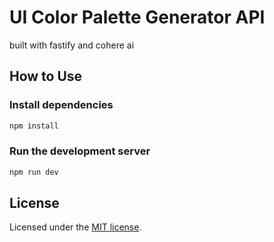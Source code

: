 # UI Color Palette Generator API

built with fastify and cohere ai

## How to Use

### Install dependencies

```bash
npm install
```

### Run the development server

```bash
npm run dev
```


## License

Licensed under the [MIT license](https://github.com/cacere-s/api-colorsai?tab=MIT-1-ov-file).